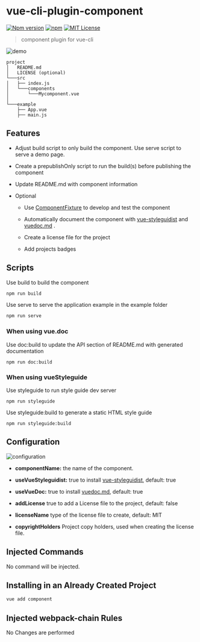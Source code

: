 # vue-cli-plugin-component
[![Npm version](https://img.shields.io/npm/v/vue-cli-plugin-component.svg?maxAge=2592000)](https://www.npmjs.com/package/vue-cli-plugin-component)
[![npm](https://img.shields.io/npm/dt/vue-cli-plugin-component.svg)](https://npmjs.com/package/vue-cli-plugin-component)
[![MIT License](https://img.shields.io/github/license/David-Desmaisons/vue-cli-plugin-component.svg)](https://github.com/David-Desmaisons/vue-cli-plugin-component/blob/master/LICENSE)
> component plugin for vue-cli

![demo](./__doc__/vue-ui.png)

```
project
│   README.md
│   LICENSE (optional)
└───src
│   ├── index.js
│   └───components
│       └───Mycomponent.vue
│
└───example
    ├── App.vue
    ├── main.js
```

## Features

* Adjust build script to only build the component. Use serve script to serve a demo page.

* Create a prepublishOnly script to run the build(s) before publishing the component

* Update README.md with component information

* Optional
    * Use [ComponentFixture](https://github.com/David-Desmaisons/ComponentFixture) to develop and test the component

    * Automatically document the component with [vue-styleguidist](https://github.com/vue-styleguidist/vue-styleguidist) and [vuedoc.md](https://gitlab.com/vuedoc/md) .

    * Create a license file for the project

    * Add projects badges

## Scripts

Use build to build the component
``` sh
npm run build
```

Use serve to serve the application example in the example folder
``` sh
npm run serve
```

### When using vue.doc

Use doc:build to update the API section of README.md with generated documentation
```
npm run doc:build
```

### When using vueStyleguide

Use styleguide to run style guide dev server
```
npm run styleguide
```

Use styleguide:build to generate a static HTML style guide
```
npm run styleguide:build
```


## Configuration

![configuration](./__doc__/configuration.png)


* **componentName:** the name of the component.

* **useVueStyleguidist:** true to install [vue-styleguidist](https://github.com/vue-styleguidist/vue-styleguidist), default: true

* **useVueDoc:** true to install [vuedoc.md](https://gitlab.com/vuedoc/md), default: true

* **addLicense** true to add a License file to the project, default: false

* **licenseName** type of the license file to create, default: MIT

* **copyrightHolders** Project copy holders, used when creating the license file.

## Injected Commands

No command will be injected.


## Installing in an Already Created Project

``` sh
vue add component
```

## Injected webpack-chain Rules
No Changes are performed
